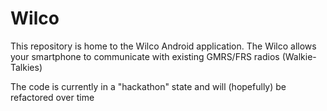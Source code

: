 # Wilco

This repository is home to the Wilco Android application. The Wilco allows your smartphone to communicate with existing GMRS/FRS radios (Walkie-Talkies)

The code is currently in a "hackathon" state and will (hopefully) be refactored over time
